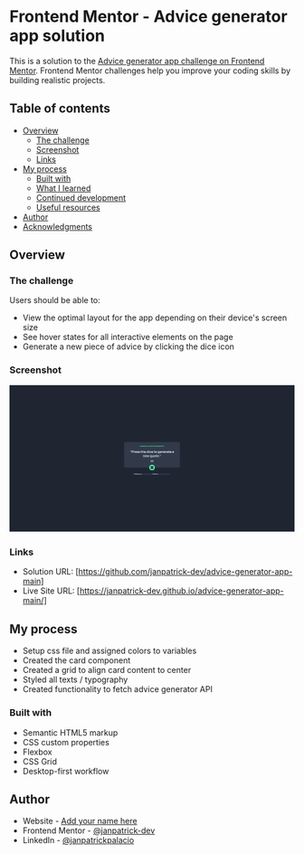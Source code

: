# Frontend Mentor - Advice generator app solution

This is a solution to the [Advice generator app challenge on Frontend Mentor](https://www.frontendmentor.io/challenges/advice-generator-app-QdUG-13db). Frontend Mentor challenges help you improve your coding skills by building realistic projects.

## Table of contents

- [Overview](#overview)
  - [The challenge](#the-challenge)
  - [Screenshot](#screenshot)
  - [Links](#links)
- [My process](#my-process)
  - [Built with](#built-with)
  - [What I learned](#what-i-learned)
  - [Continued development](#continued-development)
  - [Useful resources](#useful-resources)
- [Author](#author)
- [Acknowledgments](#acknowledgments)


## Overview

### The challenge

Users should be able to:

- View the optimal layout for the app depending on their device's screen size
- See hover states for all interactive elements on the page
- Generate a new piece of advice by clicking the dice icon

### Screenshot

![](./screenshot.png)

### Links

- Solution URL: [https://github.com/janpatrick-dev/advice-generator-app-main]
- Live Site URL: [https://janpatrick-dev.github.io/advice-generator-app-main/]

## My process

- Setup css file and assigned colors to variables
- Created the card component
- Created a grid to align card content to center
- Styled all texts / typography
- Created functionality to fetch advice generator API

### Built with

- Semantic HTML5 markup
- CSS custom properties
- Flexbox
- CSS Grid
- Desktop-first workflow

## Author

- Website - [Add your name here](https://www.janpatrickpalacio.com/)
- Frontend Mentor - [@janpatrick-dev](https://www.frontendmentor.io/profile/janpatrick-dev)
- LinkedIn - [@janpatrickpalacio](https://www.linkedin.com/in/janpatrickpalacio/)